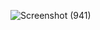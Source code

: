 ![Screenshot (941)](https://github.com/user-attachments/assets/2b4e6b89-fb69-49da-ac29-5f0c99a8282a)
